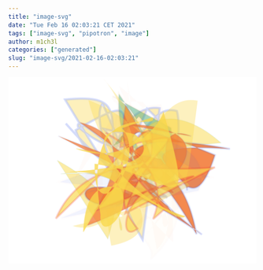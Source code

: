 ```yaml
---
title: "image-svg"
date: "Tue Feb 16 02:03:21 CET 2021"
tags: ["image-svg", "pipotron", "image"]
author: m1ch3l
categories: ["generated"]
slug: "image-svg/2021-02-16-02:03:21"
---
```


![](image.svg)
